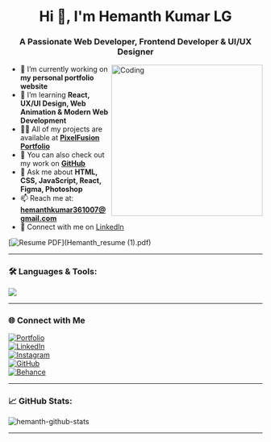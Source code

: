 <h1 align="center">Hi 👋, I'm Hemanth Kumar LG</h1>
<h3 align="center">A Passionate Web Developer, Frontend Developer & UI/UX Designer</h3>

<img align="right" alt="Coding" width="300" src="https://media4.giphy.com/media/v1.Y2lkPTc5MGI3NjExNmJjZTFyOWd0M3Q4eXB4Z3Y2ZDFuc3l6Z3pmbHM5YzRqMHFwcjhuZyZlcD12MV9pbnRlcm5hbF9naWZfYnlfaWQmY3Q9Zw/zOvBKUUEERdNm/giphy.gif">

- 🔭 I’m currently working on **my personal portfolio website**
- 🌱 I’m learning **React, UX/UI Design, Web Animation & Modern Web Development**
- 👨‍💻 All of my projects are available at **[PixelFusion Portfolio](https://pixelfusion.myportfolio.com)**
- 📂 You can also check out my work on **[GitHub](https://github.com/Hemanth-361)**
- 💬 Ask me about **HTML, CSS, JavaScript, React, Figma, Photoshop**
- 📫 Reach me at: **hemanthkumar361007@gmail.com**
- 📄 Connect with me on [LinkedIn](https://www.linkedin.com/in/hemanth-kumar-lg-bb9b83342/)

[![Resume PDF](https://img.shields.io/badge/Download-Resume-blue?style=for-the-badge&logo=adobe-acrobat-reader)](Hemanth_resume (1).pdf)

---

### 🛠️ Languages & Tools:

<p align="left">
  <img src="https://skillicons.dev/icons?i=html,css,js,react,figma,photoshop,vscode,github,python,git" />
</p>

---

### 🌐 Connect with Me

[![Portfolio](https://img.shields.io/badge/Portfolio-pixelfusion.myportfolio.com-000?style=for-the-badge&logo=Adobe&logoColor=white)](https://pixelfusion.myportfolio.com)
<br>
[![LinkedIn](https://img.shields.io/badge/LinkedIn-Hemanth%20Kumar%20LG-blue?style=for-the-badge&logo=linkedin&logoColor=white)](https://www.linkedin.com/in/hemanth-kumar-lg-bb9b83342/)
<br>
[![Instagram](https://img.shields.io/badge/Instagram-@hemanth_kumar_361-E4405F?style=for-the-badge&logo=instagram&logoColor=white)](https://www.instagram.com/hemanth_kumar_361)
<br>
[![GitHub](https://img.shields.io/badge/GitHub-Hemanth--361-181717?style=for-the-badge&logo=github)](https://github.com/Hemanth-361)
<br>
[![Behance](https://img.shields.io/badge/Behance-hemanthkumarlg-1769ff?style=for-the-badge&logo=behance&logoColor=white)](https://www.behance.net/hemanthkumarlg)
<be>

---

### 📈 GitHub Stats:

<p align="left">
  <img src="https://github-readme-stats.vercel.app/api?username=HemanthKumarLG&show_icons=true&theme=radical" alt="hemanth-github-stats" />
</p>

---
